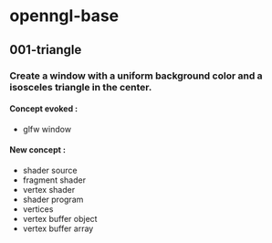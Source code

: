 # openngl-base

## 001-triangle

### Create a window with a uniform background color and a isosceles triangle in the center.

#### Concept evoked :

- glfw window

#### New concept :

- shader source
- fragment shader
- vertex shader
- shader program
- vertices
- vertex buffer object
- vertex buffer array
